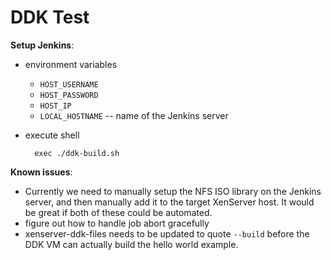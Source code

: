 DDK Test
========

**Setup Jenkins**:

- environment variables
  - `HOST_USERNAME`
  - `HOST_PASSWORD`
  - `HOST_IP`
  - `LOCAL_HOSTNAME` -- name of the Jenkins server

- execute shell

        exec ./ddk-build.sh

**Known issues**:

- Currently we need to manually setup the NFS ISO library on the Jenkins server, and then manually add it to the target XenServer host. It would be great if both of these could be automated.
- figure out how to handle job abort gracefully
- xenserver-ddk-files needs to be updated to quote `--build` before the DDK VM can actually build the hello world example.

